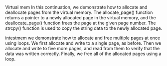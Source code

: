Virtual mem
In this continuation, we demonstrate how to allocate and deallocate pages from the virtual memory. The allocate_page() function returns a pointer to a newly allocated page in the virtual memory, and the deallocate_page() function frees the page at the given page number. The strcpy() function is used to copy the string data to the newly allocated page.

intestmem
we demonstrate how to allocate and free multiple pages at once using loops. We first allocate and write to a single page, as before. Then we allocate and write to five more pages, and read from them to verify that the data was written correctly. Finally, we free all of the allocated pages using a loop.
